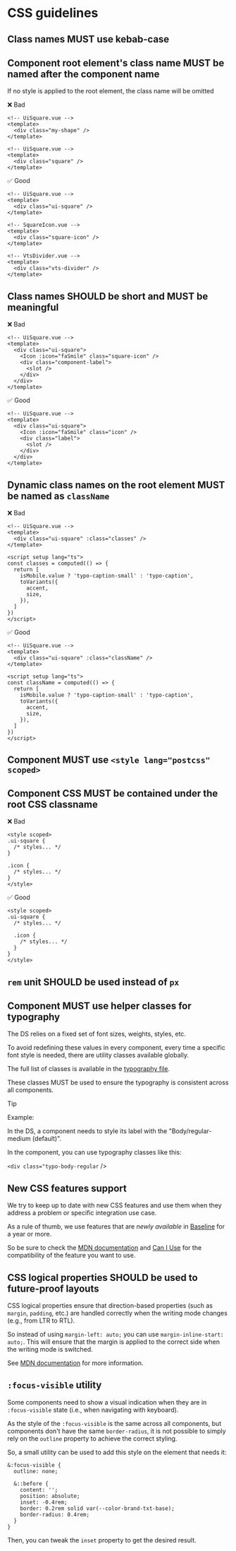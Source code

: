 # CSS guidelines

## Class names MUST use kebab-case

## Component root element's class name MUST be named after the component name

If no style is applied to the root element, the class name will be omitted

❌ Bad

```vue
<!-- UiSquare.vue -->
<template>
  <div class="my-shape" />
</template>
```

```vue
<!-- UiSquare.vue -->
<template>
  <div class="square" />
</template>
```

✅ Good

```vue
<!-- UiSquare.vue -->
<template>
  <div class="ui-square" />
</template>
```

```vue
<!-- SquareIcon.vue -->
<template>
  <div class="square-icon" />
</template>
```

```vue
<!-- VtsDivider.vue -->
<template>
  <div class="vts-divider" />
</template>
```

## Class names SHOULD be short and MUST be meaningful

❌ Bad

```vue
<!-- UiSquare.vue -->
<template>
  <div class="ui-square">
    <Icon :icon="faSmile" class="square-icon" />
    <div class="component-label">
      <slot />
    </div>
  </div>
</template>
```

✅ Good

```vue
<!-- UiSquare.vue -->
<template>
  <div class="ui-square">
    <Icon :icon="faSmile" class="icon" />
    <div class="label">
      <slot />
    </div>
  </div>
</template>
```

## Dynamic class names on the root element MUST be named as `className`

❌ Bad

```
<!-- UiSquare.vue -->
<template>
  <div class="ui-square" :class="classes" />
</template>

<script setup lang="ts">
const classes = computed(() => {
  return [
    isMobile.value ? 'typo-caption-small' : 'typo-caption',
    toVariants({
      accent,
      size,
    }),
  ]
})
</script>
```

✅ Good

```
<!-- UiSquare.vue -->
<template>
  <div class="ui-square" :class="className" />
</template>

<script setup lang="ts">
const className = computed(() => {
  return [
    isMobile.value ? 'typo-caption-small' : 'typo-caption',
    toVariants({
      accent,
      size,
    }),
  ]
})
</script>
```

## Component MUST use `<style lang="postcss" scoped>`

## Component CSS MUST be contained under the root CSS classname

❌ Bad

```vue
<style scoped>
.ui-square {
  /* styles... */
}

.icon {
  /* styles... */
}
</style>
```

✅ Good

```vue
<style scoped>
.ui-square {
  /* styles... */

  .icon {
    /* styles... */
  }
}
</style>
```

## `rem` unit SHOULD be used instead of `px`

## Component MUST use helper classes for typography

The DS relies on a fixed set of font sizes, weights, styles, etc.

To avoid redefining these values in every component, every time a specific font style is needed, there are utility classes available globally.

The full list of classes is available in the [typography file](../../lib/assets/css/_typography.pcss).

These classes MUST be used to ensure the typography is consistent across all components.

> [!TIP]
> Example:
>
> In the DS, a component needs to style its label with the "Body/regular-medium (default)".
>
> In the component, you can use typography classes like this:
>
> `<div class="typo-body-regular` />

## New CSS features support

We try to keep up to date with new CSS features and use them when they address a problem or specific integration use case.

As a rule of thumb, we use features that are _newly available_ in [Baseline](https://developer.mozilla.org/en-US/docs/Glossary/Baseline/Compatibility) for a year or more.

So be sure to check the [MDN documentation](https://developer.mozilla.org) and [Can I Use](https://caniuse.com) for the compatibility of the feature you want to use.

## CSS logical properties SHOULD be used to future-proof layouts

CSS logical properties ensure that direction-based properties (such as `margin`, `padding`, etc.) are handled correctly when the writing mode changes (e.g., from LTR to RTL).

So instead of using `margin-left: auto;` you can use `margin-inline-start: auto;`. This will ensure that the margin is applied to the correct side when the writing mode is switched.

See [MDN documentation](https://developer.mozilla.org/en-US/docs/Web/CSS/CSS_logical_properties_and_values) for more information.

## `:focus-visible` utility

Some components need to show a visual indication when they are in `:focus-visible` state (i.e., when navigating with keyboard).

As the style of the `:focus-visible` is the same across all components, but components don't have the same `border-radius`, it is not possible to simply rely on the `outline` property to achieve the correct styling.

So, a small utility can be used to add this style on the element that needs it:

```postcss
&:focus-visible {
  outline: none;

  &::before {
    content: '';
    position: absolute;
    inset: -0.4rem;
    border: 0.2rem solid var(--color-brand-txt-base);
    border-radius: 0.4rem;
  }
}
```

Then, you can tweak the `inset` property to get the desired result.

